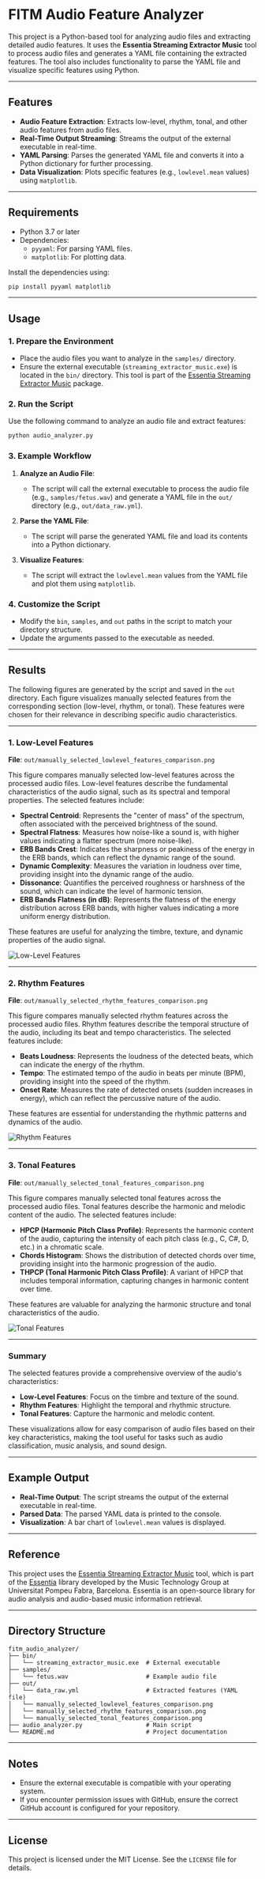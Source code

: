 # FITM Audio Feature Analyzer

This project is a Python-based tool for analyzing audio files and extracting detailed audio features. It uses the **Essentia Streaming Extractor Music** tool to process audio files and generates a YAML file containing the extracted features. The tool also includes functionality to parse the YAML file and visualize specific features using Python.

---

## Features
- **Audio Feature Extraction**: Extracts low-level, rhythm, tonal, and other audio features from audio files.
- **Real-Time Output Streaming**: Streams the output of the external executable in real-time.
- **YAML Parsing**: Parses the generated YAML file and converts it into a Python dictionary for further processing.
- **Data Visualization**: Plots specific features (e.g., `lowlevel.mean` values) using `matplotlib`.

---

## Requirements
- Python 3.7 or later
- Dependencies:
  - `pyyaml`: For parsing YAML files.
  - `matplotlib`: For plotting data.

Install the dependencies using:
```bash
pip install pyyaml matplotlib
```

---

## Usage

### 1. Prepare the Environment
- Place the audio files you want to analyze in the `samples/` directory.
- Ensure the external executable (`streaming_extractor_music.exe`) is located in the `bin/` directory. This tool is part of the [Essentia Streaming Extractor Music](https://essentia.upf.edu/streaming_extractor_music.html#music-descriptors) package.

### 2. Run the Script
Use the following command to analyze an audio file and extract features:
```bash
python audio_analyzer.py
```

### 3. Example Workflow
1. **Analyze an Audio File**:
   - The script will call the external executable to process the audio file (e.g., `samples/fetus.wav`) and generate a YAML file in the `out/` directory (e.g., `out/data_raw.yml`).

2. **Parse the YAML File**:
   - The script will parse the generated YAML file and load its contents into a Python dictionary.

3. **Visualize Features**:
   - The script will extract the `lowlevel.mean` values from the YAML file and plot them using `matplotlib`.

### 4. Customize the Script
- Modify the `bin`, `samples`, and `out` paths in the script to match your directory structure.
- Update the arguments passed to the executable as needed.

---

## Results

The following figures are generated by the script and saved in the `out` directory. Each figure visualizes manually selected features from the corresponding section (low-level, rhythm, or tonal). These features were chosen for their relevance in describing specific audio characteristics.

---

### 1. Low-Level Features
**File**: `out/manually_selected_lowlevel_features_comparison.png`

This figure compares manually selected low-level features across the processed audio files. Low-level features describe the fundamental characteristics of the audio signal, such as its spectral and temporal properties. The selected features include:

- **Spectral Centroid**: Represents the "center of mass" of the spectrum, often associated with the perceived brightness of the sound.
- **Spectral Flatness**: Measures how noise-like a sound is, with higher values indicating a flatter spectrum (more noise-like).
- **ERB Bands Crest**: Indicates the sharpness or peakiness of the energy in the ERB bands, which can reflect the dynamic range of the sound.
- **Dynamic Complexity**: Measures the variation in loudness over time, providing insight into the dynamic range of the audio.
- **Dissonance**: Quantifies the perceived roughness or harshness of the sound, which can indicate the level of harmonic tension.
- **ERB Bands Flatness (in dB)**: Represents the flatness of the energy distribution across ERB bands, with higher values indicating a more uniform energy distribution.

These features are useful for analyzing the timbre, texture, and dynamic properties of the audio signal.

![Low-Level Features](out/manually_selected_lowlevel_features_comparison.png)

---

### 2. Rhythm Features
**File**: `out/manually_selected_rhythm_features_comparison.png`

This figure compares manually selected rhythm features across the processed audio files. Rhythm features describe the temporal structure of the audio, including its beat and tempo characteristics. The selected features include:

- **Beats Loudness**: Represents the loudness of the detected beats, which can indicate the energy of the rhythm.
- **Tempo**: The estimated tempo of the audio in beats per minute (BPM), providing insight into the speed of the rhythm.
- **Onset Rate**: Measures the rate of detected onsets (sudden increases in energy), which can reflect the percussive nature of the audio.

These features are essential for understanding the rhythmic patterns and dynamics of the audio.

![Rhythm Features](out/manually_selected_rhythm_features_comparison.png)

---

### 3. Tonal Features
**File**: `out/manually_selected_tonal_features_comparison.png`

This figure compares manually selected tonal features across the processed audio files. Tonal features describe the harmonic and melodic content of the audio. The selected features include:

- **HPCP (Harmonic Pitch Class Profile)**: Represents the harmonic content of the audio, capturing the intensity of each pitch class (e.g., C, C#, D, etc.) in a chromatic scale.
- **Chords Histogram**: Shows the distribution of detected chords over time, providing insight into the harmonic progression of the audio.
- **THPCP (Tonal Harmonic Pitch Class Profile)**: A variant of HPCP that includes temporal information, capturing changes in harmonic content over time.

These features are valuable for analyzing the harmonic structure and tonal characteristics of the audio.

![Tonal Features](out/manually_selected_tonal_features_comparison.png)

---

### Summary

The selected features provide a comprehensive overview of the audio's characteristics:
- **Low-Level Features**: Focus on the timbre and texture of the sound.
- **Rhythm Features**: Highlight the temporal and rhythmic structure.
- **Tonal Features**: Capture the harmonic and melodic content.

These visualizations allow for easy comparison of audio files based on their key characteristics, making the tool useful for tasks such as audio classification, music analysis, and sound design.

---

## Example Output
- **Real-Time Output**: The script streams the output of the external executable in real-time.
- **Parsed Data**: The parsed YAML data is printed to the console.
- **Visualization**: A bar chart of `lowlevel.mean` values is displayed.

---

## Reference
This project uses the [Essentia Streaming Extractor Music](https://essentia.upf.edu/streaming_extractor_music.html#music-descriptors) tool, which is part of the [Essentia](https://essentia.upf.edu/) library developed by the Music Technology Group at Universitat Pompeu Fabra, Barcelona. Essentia is an open-source library for audio analysis and audio-based music information retrieval.

---

## Directory Structure
```
fitm_audio_analyzer/
├── bin/
│   └── streaming_extractor_music.exe  # External executable
├── samples/
│   └── fetus.wav                      # Example audio file
├── out/
│   └── data_raw.yml                   # Extracted features (YAML file)
│   └── manually_selected_lowlevel_features_comparison.png
│   └── manually_selected_rhythm_features_comparison.png
│   └── manually_selected_tonal_features_comparison.png
├── audio_analyzer.py                  # Main script
└── README.md                          # Project documentation
```

---

## Notes
- Ensure the external executable is compatible with your operating system.
- If you encounter permission issues with GitHub, ensure the correct GitHub account is configured for your repository.

---

## License
This project is licensed under the MIT License. See the `LICENSE` file for details.